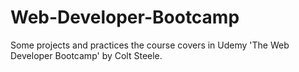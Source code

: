 # Web-Developer-Bootcamp
Some projects and practices the course covers in Udemy 'The Web Developer Bootcamp' by Colt Steele.
